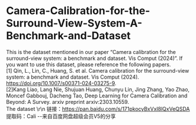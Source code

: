 # Camera-Calibration-for-the-Surround-View-System-A-Benchmark-and-Dataset
This is the dataset mentioned in our paper “Camera calibration for the surround-view system: a benchmark and dataset. Vis Comput (2024)”. 
If you want to use this dataset, please reference the following papers.  
[1] Qin, L., Lin, C., Huang, S. et al. Camera calibration for the surround-view system: a benchmark and dataset. Vis Comput (2024). https://doi.org/10.1007/s00371-024-03275-9.  
[2]Kang Liao, Lang Nie, Shujuan Huang, Chunyu Lin, Jing Zhang, Yao Zhao, Moncef Gabbouj, Dacheng Tao, Deep Learning for Camera Calibration and Beyond: A Survey. arxiv preprint arxiv:2303.10559.  
The dataset \r\n
链接：https://pan.baidu.com/s/171pkocyBxVxI8lQxVeQSDA 
提取码：Cali 
--来自百度网盘超级会员V5的分享
